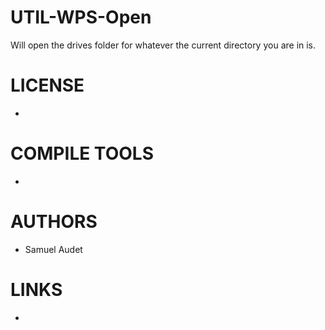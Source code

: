 UTIL-WPS-Open
=============

Will open the drives folder for whatever the current directory you are in is.

LICENSE
===============
* 

COMPILE TOOLS
===============
* 

AUTHORS
===============
* Samuel Audet

LINKS
===============
* 
